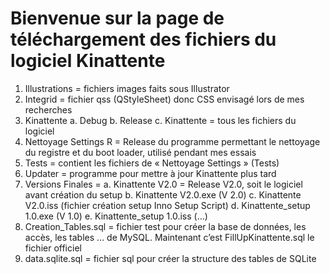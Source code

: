 # Bienvenue sur la page de téléchargement des fichiers du logiciel Kinattente
1.	Illustrations = fichiers images faits sous Illustrator
2.	Integrid = fichier qss (QStyleSheet) donc CSS envisagé lors de mes recherches
3.	Kinattente
  a.	Debug
  b.	Release
  c.	Kinattente = tous les fichiers du logiciel
4.	Nettoyage Settings R = Release du programme permettant le nettoyage du registre et du boot loader, utilisé pendant mes essais
5.	Tests = contient les fichiers de « Nettoyage Settings » (Tests)
6.	Updater = programme pour mettre à jour Kinattente plus tard
7.	Versions Finales =
a.	Kinattente V2.0 = Release V2.0, soit le logiciel avant création du setup
b.	Kinattente V2.0.exe (V 2.0)
c.	Kinattente V2.0.iss (fichier création setup Inno Setup Script)
d.	Kinattente_setup 1.0.exe (V 1.0)
e.	Kinattente_setup 1.0.iss (…)
8.	Creation_Tables.sql = fichier test pour créer la base de données, les accès, les tables … de MySQL. Maintenant c’est FillUpKinattente.sql le fichier officiel
9.	data.sqlite.sql = fichier sql pour créer la structure des tables de SQLite


<!--
**Kinattente/Kinattente** is a ✨ _special_ ✨ repository because its `README.md` (this file) appears on your GitHub profile.

Here are some ideas to get you started:

- 🔭 I’m currently working on ...
- 🌱 I’m currently learning ...
- 👯 I’m looking to collaborate on ...
- 🤔 I’m looking for help with ...
- 💬 Ask me about ...
- 📫 How to reach me: ...
- 😄 Pronouns: ...
- ⚡ Fun fact: ...
-->
